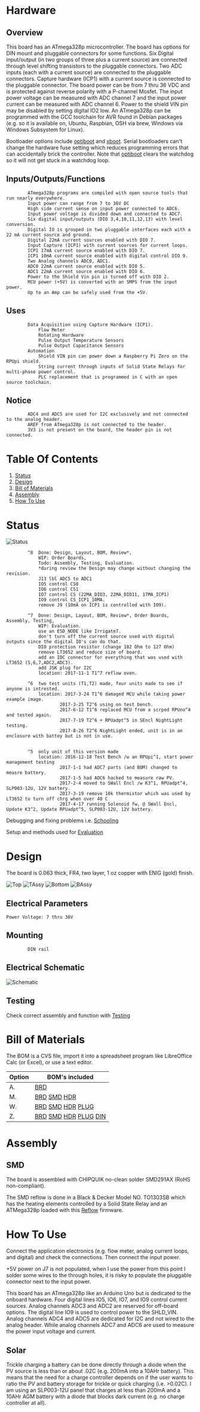 # Hardware

## Overview

This board has an ATmega328p microcontroller. The board has options for DIN mount and pluggable connectors for some functions. Six Digital input/output (in two groups of three plus a current source) are connected through level shifting transistors to the pluggable connectors. Two ADC inputs (each with a current source) are connected to the pluggable connectors. Capture hardware (ICP1) with a current source is connected to the pluggable connector. The board power can be from 7 thru 36 VDC and is protected against reverse polarity with a P-channel Mosfet. The input power voltage can be measured with ADC channel 7 and the input power current can be measured with ADC channel 6. Power to the shield VIN pin may be disabled by setting digital IO2 low. An ATmega328p can be programmed with the GCC toolchain for AVR found in Debian packages (e.g. so it is available on, Ubuntu, Raspbian, OSH via brew, Windows via Windows Subsystem for Linux).

Bootloader options include [optiboot] and [xboot]. Serial bootloaders can't change the hardware fuse setting which reduces programming errors that can accidentally brick the controller. Note that [optiboot] clears the watchdog so it will not get stuck in a watchdog loop.

[optiboot]: https://github.com/Optiboot/optiboot
[xboot]: https://github.com/alexforencich/xboot



## Inputs/Outputs/Functions

```
        ATmega328p programs are compiled with open source tools that run nearly everywhere.
        Input power can range from 7 to 36V DC
        High side current sense on input power connected to ADC6.
        Input power voltage is divided down and connected to ADC7.
        Six digital input/outputs (DIO 3,4,10,11,12,13) with level conversion.
        Digital IO is grouped in two pluggable interfaces each with a 22 mA current source and ground.
        Digital 22mA current sources enabled with DIO 7.
        Input Capture (ICP1) with current sources for current loops.
        ICP1 17mA current source enabled with DIO 7.
        ICP1 10mA current source enabled with digital control DIO 9.
        Two Analog channels ADC0, ADC1.
        ADC0 22mA current source enabled with DIO 5.
        ADC1 22mA current source enabled with DIO 6.
        Power to the Shield Vin pin is turned off with DIO 2.
        MCU power (+5V) is converted with an SMPS from the input power.
        Up to an Amp can be safely used from the +5V.
```

## Uses

```
        Data Acquisition using Capture Hardware (ICP1).
            Flow Meter
            Rotating Hardware
            Pulse Output Temperature Sensors
            Pulse Output Capacitance Sensors
        Automation
            Shield VIN pin can power down a Raspberry Pi Zero on the RPUpi shield.
            String current through inputs of Solid State Relays for multi-phase power control.
            PLC replacement that is programmed in C with an open source toolchain.
```

## Notice

```
        ADC4 and ADC5 are used for I2C exclusively and not connected to the analog header.
        AREF from ATmega328p is not connected to the header.
        3V3 is not present on the board, the header pin is not connected.
```


# Table Of Contents

1. [Status](#status)
2. [Design](#design)
3. [Bill of Materials](#bill-of-materials)
4. [Assembly](#assembly)
5. [How To Use](#how-to-use)


# Status

![Status](./status_icon.png "RPUno Status")

```
        ^8  Done: Design, Layout, BOM, Review*,
            WIP: Order Boards,
            Todo: Assembly, Testing, Evaluation.
            *during review the Design may change without changing the revision.
            J13 lbl ADC5 to ADC1
            IO5 control CS0
            IO6 control CS1
            IO7 control CS (22MA_DIO3, 22MA_DIO11, 17MA_ICP1)
            IO9 control CS_ICP1_10MA.
            remove J9 (10mA on ICP1 is controlled with IO9).

        ^7  Done: Design, Layout, BOM, Review*, Order Boards, Assembly, Testing,
            WIP: Evaluation.
            use an ESD_NODE like Irrigate7.
            don't turn off the current source used with digital outputs since the digital IO's can do that. 
            DIO protection resistor (change 182 Ohm to 127 Ohm)
            remove LT3652 and reduce size of board.
            add an IDC connector for everything that was used with LT3652 (5,6,7,ADC2,ADC3).
            add JSK plug for I2C
            location: 2017-11-1 T1^7 reflow oven.

        ^6  two test units (T1,T2) made, four units made to see if anyone is intrested.
            location: 2017-3-24 T1^6 damaged MCU while taking power example image.
                    2017-3-25 T2^6 using on test bench.
                    2017-6-12 T1^6 replaced MCU from a scrped RPUno^4 and tested again.
                    2017-7-19 T2^6 + RPUadpt^5 in SEncl NightLight testing.
                    2017-8-26 T2^6 NightLight ended, unit is in an enclosure with battey but is not in use.


        ^5  only unit of this version made
            location: 2016-12-18 Test Bench /w an RPUpi^1, start power management testing
                    2017-1-1 had ADC7 parts (and BOM) changed to measre battery.
                    2017-1-5 had ADC6 hacked to measure raw PV.
                    2017-2-4 moved to SWall Encl /w K3^1, RPUadpt^4, SLP003-12U, 12V battery.
                    2017-3-19 remove 10k thermistor which was used by  LT3652 to turn off chrg when over 40 C
                    2017-4-17 running Solenoid fw, @ SWall Encl, Update K3^2, Update RPUadpt^5, SLP003-12U, 12V battery.
```

Debugging and fixing problems i.e. [Schooling](./Schooling/)

Setup and methods used for [Evaluation](./Evaluation/)


# Design

The board is 0.063 thick, FR4, two layer, 1 oz copper with ENIG (gold) finish.

![Top](./Documents/14140,Top.png "RPUno Top")
![TAssy](./Documents/14140,TAssy.jpg "RPUno Top Assy")
![Bottom](./Documents/14140,Bottom.png "RPUno Bottom")
![BAssy](./Documents/14140,BAssy.jpg "RPUno Bottom Assy")

## Electrical Parameters

```
Power Voltage: 7 thru 36V
```

## Mounting

```
        DIN rail
```

## Electrical Schematic

![Schematic](./Documents/14140,Schematic.png "RPUno Schematic")

## Testing

Check correct assembly and function with [Testing](./Testing/)


# Bill of Materials

The BOM is a CVS file, import it into a spreadsheet program like LibreOffice Calc (or Excel), or use a text editor.

Option | BOM's included
----- | ----- 
A. | [BRD] 
M. | [BRD] [SMD] [HDR] 
W. | [BRD] [SMD] [HDR] [PLUG]
Z. | [BRD] [SMD] [HDR] [PLUG] [DIN]

[BRD]: ./Design/14140BRD,BOM.csv
[SMD]: ./Design/14140SMD,BOM.csv
[HDR]: ./Design/14140HDR,BOM.csv
[PLUG]: ./Design/14140PLUG,BOM.csv
[DIN]: ./Design/14140DIN,BOM.csv


# Assembly

## SMD

The board is assembled with CHIPQUIK no-clean solder SMD291AX (RoHS non-compliant). 

The SMD reflow is done in a Black & Decker Model NO. TO1303SB which has the heating elements controlled by a Solid State Relay and an ATMega328p loaded with this [Reflow] firmware.

[Reflow]: https://github.com/epccs/RPUno/tree/master/Reflow


# How To Use

Connect the application electronics (e.g. flow meter, analog current loops, and digital) and check the connections. Then connect the input power.  

+5V power on J7 is not populated, when I use the power from this point I solder some wires to the through holes, it is risky to populate the pluggable connector next to the input power.

This board has an ATmega328p like an Arduino Uno but is dedicated to the onboard hardware. Four digital lines IO5, IO6, IO7, and IO9 control current sources. Analog channels ADC3 and ADC2 are reserved for off-board options. The digital line IO9 is used to control power to the SHLD_VIN. Analog channels ADC4 and ADC5 are dedicated for I2C and not wired to the analog header. While analog channels ADC7 and ADC6 are used to measure the power input voltage and current.

## Solar

Trickle charging a battery can be done directly through a diode when the PV source is less than or about .02C (e.g. 200mA into a 10AHr battery). This means that the need for a charge controller depends on if the user wants to ratio the PV and battery storage for trickle or quick charging (i.e. >0.02C). I am using an SLP003-12U panel that charges at less than 200mA and a 10AHr AGM battery with a diode that blocks dark current (e.g. no charge controller at all). 

